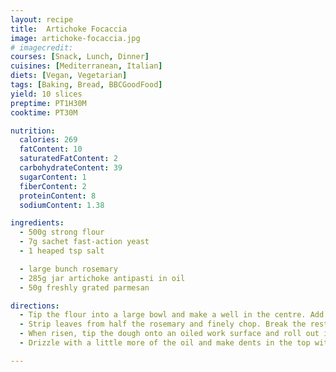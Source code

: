 ```yaml
---
layout: recipe
title:  Artichoke Focaccia
image: artichoke-focaccia.jpg
# imagecredit:
courses: [Snack, Lunch, Dinner]
cuisines: [Mediterranean, Italian]
diets: [Vegan, Vegetarian]
tags: [Baking, Bread, BBCGoodFood]
yield: 10 slices
preptime: PT1H30M
cooktime: PT30M

nutrition:
  calories: 269
  fatContent: 10
  saturatedFatContent: 2
  carbohydrateContent: 39
  sugarContent: 1
  fiberContent: 2
  proteinContent: 8
  sodiumContent: 1.38

ingredients:
  - 500g strong flour
  - 7g sachet fast-action yeast
  - 1 heaped tsp salt

  - large bunch rosemary
  - 285g jar artichoke antipasti in oil
  - 50g freshly grated parmesan

directions:
  - Tip the flour into a large bowl and make a well in the centre. Add the yeast and salt, then gradually pour in 350ml tepid water, stirring as you go. Bring the dough together with a spoon, then with your hands. It should be soft, but not too sticky or wet. If it won’t come together, pour in a little extra water; if the dough is too wet, add extra flour. Tip onto a floured work surface and knead for about 10 mins, or until it’s smooth, soft and springs back when pushed with a finger. Leave to rise in an oiled bowl covered with cling film in a warm place for 1 hr or Packed with summer flavours until the dough has doubled in size.
  - Strip leaves from half the rosemary and finely chop. Break the rest into smaller pieces. Drain the artichokes, reserving the oil, and chop into chunks.
  - When risen, tip the dough onto an oiled work surface and roll out into a 35 x 45cm rectangle. Slip an oiled baking sheet under half of the dough. Top the half with artichokes, all the Parmesan and rosemary. Grind over black pepper and drizzle with a little of the reserved oil. Fold over the other dough half, pressing the edges together and under to seal. Leave to rise in a warm place, covered with the oiled cling film, for 30 mins. Heat oven to fan 220°C.
  - Drizzle with a little more of the oil and make dents in the top with your fingers. Pop the rosemary sprigs into the dents and grate over a little more cheese. Bake for 15 mins, until golden and risen. Cool on a rack for 30 mins, cut into squares and serve.

---
```

